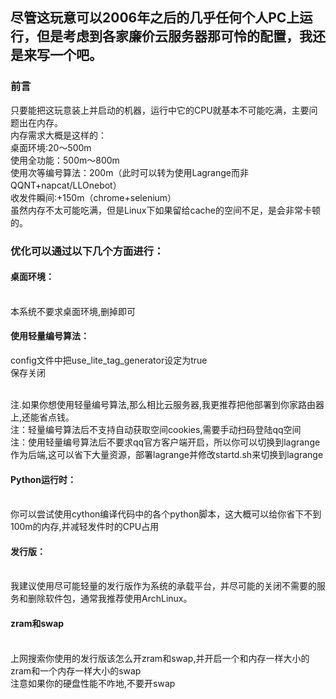 ## 尽管这玩意可以2006年之后的几乎任何个人PC上运行，但是考虑到各家廉价云服务器那可怜的配置，我还是来写一个吧。
### 前言
只要能把这玩意装上并启动的机器，运行中它的CPU就基本不可能吃满，主要问题出在内存。
<br/>内存需求大概是这样的：
<br/>桌面环境:20～500m
<br/>使用全功能：500m～800m
<br/>使用次等编号算法：200m（此时可以转为使用Lagrange而非QQNT+napcat/LLOnebot）
<br/>收发件瞬间:+150m（chrome+selenium）
<br/>虽然内存不太可能吃满，但是Linux下如果留给cache的空间不足，是会非常卡顿的。

### 优化可以通过以下几个方面进行：

#### 桌面环境：
<br/>本系统不要求桌面环境,删掉即可

#### 使用轻量编号算法：
config文件中把use_lite_tag_generator设定为true
<br/>保存关闭

<br/>注.如果你想使用轻量编号算法,那么相比云服务器,我更推荐把他部署到你家路由器上,还能省点钱。
<br/>注：轻量编号算法后不支持自动获取空间cookies,需要手动扫码登陆qq空间
<br/>注：使用轻量编号算法后不要求qq官方客户端开启，所以你可以切换到lagrange作为后端,这可以省下大量资源，部署lagrange并修改startd.sh来切换到lagrange

#### Python运行时：
<br/>你可以尝试使用cython编译代码中的各个python脚本，这大概可以给你省下不到100m的内存,并减轻发件时的CPU占用

#### 发行版：
<br/>我建议使用尽可能轻量的发行版作为系统的承载平台，并尽可能的关闭不需要的服务和删除软件包，通常我推荐使用ArchLinux。

#### zram和swap
<br/>上网搜索你使用的发行版该怎么开zram和swap,并开启一个和内存一样大小的zram和一个内存一样大小的swap
<br/>注意如果你的硬盘性能不咋地,不要开swap
